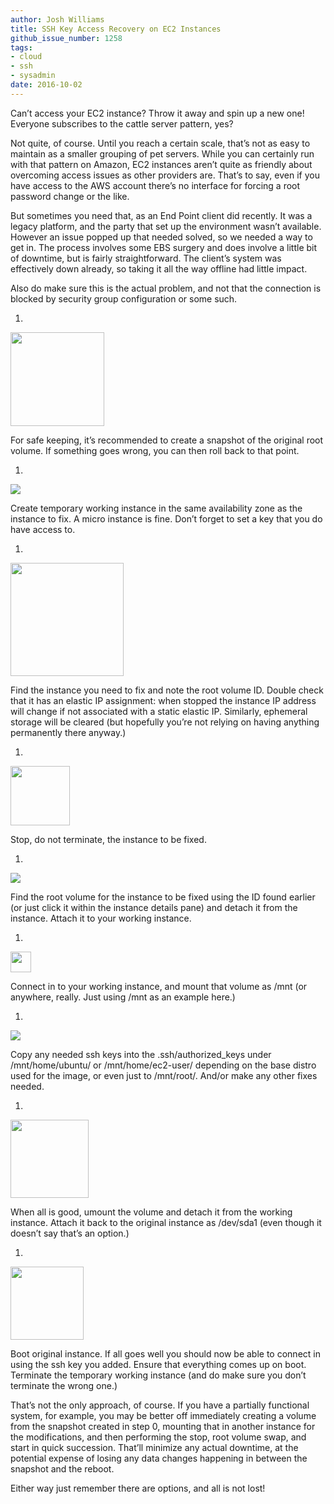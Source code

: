 ```yaml
---
author: Josh Williams
title: SSH Key Access Recovery on EC2 Instances
github_issue_number: 1258
tags:
- cloud
- ssh
- sysadmin
date: 2016-10-02
---
```


Can’t access your EC2 instance? Throw it away and spin up a new one! Everyone subscribes to the cattle server pattern, yes?

Not quite, of course. Until you reach a certain scale, that’s not as easy to maintain as a smaller grouping of pet servers. While you can certainly run with that pattern on Amazon, EC2 instances aren’t quite as friendly about overcoming access issues as other providers are. That’s to say, even if you have access to the AWS account there’s no interface for forcing a root password change or the like.

But sometimes you need that, as an End Point client did recently. It was a legacy platform, and the party that set up the environment wasn’t available. However an issue popped up that needed solved, so we needed a way to get in. The process involves some EBS surgery and does involve a little bit of downtime, but is fairly straightforward. The client’s system was effectively down already, so taking it all the way offline had little impact.

Also do make sure this is the actual problem, and not that the connection is blocked by security group configuration or some such.

1. <div class="separator" style="float: left; margin-bottom: 1em; margin-right: 1em;">
<img border="0" height="150" src="/blog/2016/10/ssh-key-access-recovery-on-ec2-instances/image-0.png"/></div>

For safe keeping, it’s recommended to create a snapshot of the original root volume. If something goes wrong, you can then roll back to that point.
1. <div class="separator" style="float: right; margin-bottom: 1em; margin-left: 1em;">
<img border="0" src="/blog/2016/10/ssh-key-access-recovery-on-ec2-instances/image-1.png"/></div>

Create temporary working instance in the same availability zone as the instance to fix. A micro instance is fine. Don’t forget to set a key that you do have access to.
1. <div class="separator" style="float: left; margin-bottom: 1em; margin-right: 1em;">
<img border="0" height="181" src="/blog/2016/10/ssh-key-access-recovery-on-ec2-instances/image-2.png"/></div>

Find the instance you need to fix and note the root volume ID. Double check that it has an elastic IP assignment: when stopped the instance IP address will change if not associated with a static elastic IP. Similarly, ephemeral storage will be cleared (but hopefully you’re not relying on having anything permanently there anyway.)
1. <div class="separator" style="float: right; margin-bottom: 1em; margin-left: 1em;">
<img border="0" height="95" src="/blog/2016/10/ssh-key-access-recovery-on-ec2-instances/image-3.png"/></div>

Stop, do not terminate, the instance to be fixed.
1. <div class="separator" style="float: left; margin-bottom: 1em; margin-right: 1em;">
<img border="0" src="/blog/2016/10/ssh-key-access-recovery-on-ec2-instances/image-4.png"/></div>

Find the root volume for the instance to be fixed using the ID found earlier (or just click it within the instance details pane) and detach it from the instance. Attach it to your working instance.
1. <div class="separator" style="float: right; margin-bottom: 1em; margin-left: 1em;">
<img border="0" height="33" src="/blog/2016/10/ssh-key-access-recovery-on-ec2-instances/image-5.png"/></div>

Connect in to your working instance, and mount that volume as /mnt (or anywhere, really. Just using /mnt as an example here.)
1. <div class="separator" style="float: left; margin-bottom: 1em; margin-right: 1em;">
<img border="0" src="/blog/2016/10/ssh-key-access-recovery-on-ec2-instances/image-6.png"/></div>

Copy any needed ssh keys into the .ssh/authorized_keys under /mnt/home/ubuntu/ or /mnt/home/ec2-user/ depending on the base distro used for the image, or even just to /mnt/root/. And/or make any other fixes needed.
1. <div class="separator" style="float: right; margin-bottom: 1em; margin-left: 1em;">
<img border="0" height="125" src="/blog/2016/10/ssh-key-access-recovery-on-ec2-instances/image-7.png"/></div>

When all is good, umount the volume and detach it from the working instance. Attach it back to the original instance as /dev/sda1 (even though it doesn’t say that’s an option.)
1. <div class="separator" style="float: left; margin-bottom: 1em; margin-right: 1em;">
<img border="0" height="117" src="/blog/2016/10/ssh-key-access-recovery-on-ec2-instances/image-8.png"/></div>

Boot original instance. If all goes well you should now be able to connect in using the ssh key you added. Ensure that everything comes up on boot. Terminate the temporary working instance (and do make sure you don’t terminate the wrong one.)

That’s not the only approach, of course. If you have a partially functional system, for example, you may be better off immediately creating a volume from the snapshot created in step 0, mounting that in another instance for the modifications, and then performing the stop, root volume swap, and start in quick succession. That’ll minimize any actual downtime, at the potential expense of losing any data changes happening in between the snapshot and the reboot.

Either way just remember there are options, and all is not lost!

